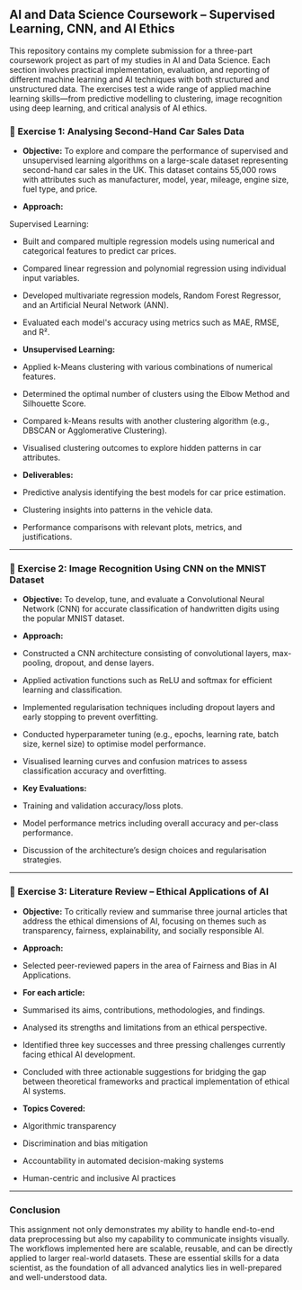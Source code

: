 ## **AI and Data Science Coursework – Supervised Learning, CNN, and AI Ethics**
This repository contains my complete submission for a three-part coursework project as part of my studies in AI and Data Science. Each section involves practical implementation, evaluation, and reporting of different machine learning and AI techniques with both structured and unstructured data. The exercises test a wide range of applied machine learning skills—from predictive modelling to clustering, image recognition using deep learning, and critical analysis of AI ethics.

### **📘 Exercise 1: Analysing Second-Hand Car Sales Data** 
* **Objective:**
To explore and compare the performance of supervised and unsupervised learning algorithms on a large-scale dataset representing second-hand car sales in the UK. This dataset contains 55,000 rows with attributes such as manufacturer, model, year, mileage, engine size, fuel type, and price.

* **Approach:**

Supervised Learning:

* Built and compared multiple regression models using numerical and categorical features to predict car prices.

* Compared linear regression and polynomial regression using individual input variables.

* Developed multivariate regression models, Random Forest Regressor, and an Artificial Neural Network (ANN).

* Evaluated each model's accuracy using metrics such as MAE, RMSE, and R².

* **Unsupervised Learning:**

* Applied k-Means clustering with various combinations of numerical features.

* Determined the optimal number of clusters using the Elbow Method and Silhouette Score.

* Compared k-Means results with another clustering algorithm (e.g., DBSCAN or Agglomerative Clustering).

* Visualised clustering outcomes to explore hidden patterns in car attributes.

* **Deliverables:**

* Predictive analysis identifying the best models for car price estimation.

* Clustering insights into patterns in the vehicle data.

* Performance comparisons with relevant plots, metrics, and justifications.

---

### **📗 Exercise 2: Image Recognition Using CNN on the MNIST Dataset** 
* **Objective:**
To develop, tune, and evaluate a Convolutional Neural Network (CNN) for accurate classification of handwritten digits using the popular MNIST dataset.

* **Approach:**

* Constructed a CNN architecture consisting of convolutional layers, max-pooling, dropout, and dense layers.

* Applied activation functions such as ReLU and softmax for efficient learning and classification.

* Implemented regularisation techniques including dropout layers and early stopping to prevent overfitting.

* Conducted hyperparameter tuning (e.g., epochs, learning rate, batch size, kernel size) to optimise model performance.

* Visualised learning curves and confusion matrices to assess classification accuracy and overfitting.

* **Key Evaluations:**

* Training and validation accuracy/loss plots.

* Model performance metrics including overall accuracy and per-class performance.

* Discussion of the architecture’s design choices and regularisation strategies.

---

### **📙 Exercise 3: Literature Review – Ethical Applications of AI** 
* **Objective:**
To critically review and summarise three journal articles that address the ethical dimensions of AI, focusing on themes such as transparency, fairness, explainability, and socially responsible AI.

* **Approach:**

* Selected peer-reviewed papers in the area of Fairness and Bias in AI Applications.

* **For each article:**

* Summarised its aims, contributions, methodologies, and findings.

* Analysed its strengths and limitations from an ethical perspective.

* Identified three key successes and three pressing challenges currently facing ethical AI development.

* Concluded with three actionable suggestions for bridging the gap between theoretical frameworks and practical implementation of ethical AI systems.

* **Topics Covered:**

* Algorithmic transparency

* Discrimination and bias mitigation

* Accountability in automated decision-making systems

* Human-centric and inclusive AI practices

---

### **Conclusion**

This assignment not only demonstrates my ability to handle end-to-end data preprocessing but also my capability to communicate insights visually. The workflows implemented here are scalable, reusable, and can be directly applied to larger real-world datasets. These are essential skills for a data scientist, as the foundation of all advanced analytics lies in well-prepared and well-understood data.
